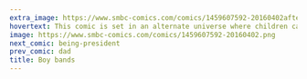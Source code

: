 ```yaml
---
extra_image: https://www.smbc-comics.com/comics/1459607592-20160402after.png
hovertext: This comic is set in an alternate universe where children care what their father thinks.
image: https://www.smbc-comics.com/comics/1459607592-20160402.png
next_comic: being-president
prev_comic: dad
title: Boy bands
---
```


